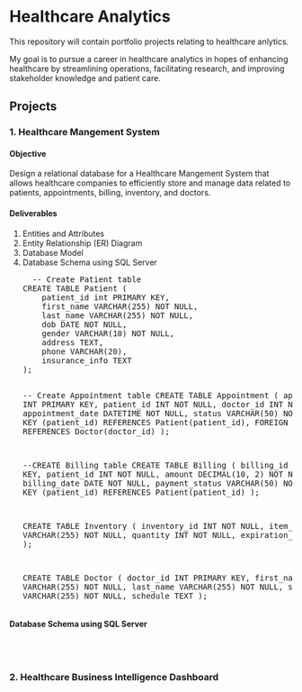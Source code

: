 # Healthcare Analytics

This repository will contain portfolio projects relating to healthcare anlytics.

My goal is to pursue a career in healthcare analytics in hopes of enhancing healthcare by streamlining operations, facilitating research, and improving stakeholder knowledge and patient care.

<h2>Projects</h2>
<h3>1. Healthcare Mangement System</h3>
<h4>Objective</h4>
Design a relational database for a Healthcare Mangement System that allows healthcare companies to efficiently store and manage data related to patients, appointments, billing, inventory, and doctors.

<h4>Deliverables</h4>
<ol>
<li>Entities and Attributes</li>
<li>Entity Relationship (ER) Diagram</li>
<li>Database Model</li>

  <li>Database Schema using SQL Server</li>
<pre>
  -- Create Patient table
CREATE TABLE Patient (
	patient_id int PRIMARY KEY,
	first_name VARCHAR(255) NOT NULL,
	last_name VARCHAR(255) NOT NULL,
	dob DATE NOT NULL,
	gender VARCHAR(10) NOT NULL,
	address TEXT,
	phone VARCHAR(20),
	insurance_info TEXT
);

-- Create Appointment table
CREATE TABLE Appointment (
	appointment_id INT PRIMARY KEY,
	patient_id INT NOT NULL,
	doctor_id INT NOT NULL,
	appointment_date DATETIME NOT NULL,
	status VARCHAR(50) NOT NULL,
	FOREIGN KEY (patient_id) REFERENCES Patient(patient_id),
    FOREIGN KEY (doctor_id) REFERENCES Doctor(doctor_id)
);

--CREATE Billing table
CREATE TABLE Billing (
	billing_id INT PRIMARY KEY,
	patient_id INT NOT NULL,
	amount DECIMAL(10, 2) NOT NULL,
	billing_date DATE NOT NULL,
	payment_status VARCHAR(50) NOT NULL
	FOREIGN KEY (patient_id) REFERENCES Patient(patient_id)
);

CREATE TABLE Inventory (
	inventory_id INT NOT NULL,
	item_name VARCHAR(255) NOT NULL,
	quantity INT NOT NULL,
	expiration_date DATE
);

CREATE TABLE Doctor (
	doctor_id INT PRIMARY KEY,
	first_name VARCHAR(255) NOT NULL,
	last_name VARCHAR(255) NOT NULL,
	specialization VARCHAR(255) NOT NULL,
	schedule TEXT
);
</pre>
</ol>

<h4>Database Schema using SQL Server</h4>
<br></br>
<h3>2. Healthcare Business Intelligence Dashboard</h3>

